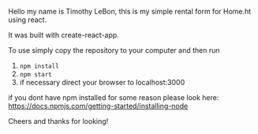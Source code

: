 Hello my name is Timothy LeBon, this is my simple rental form for Home.ht using react. 

It was built with create-react-app. 

To use simply copy the repository to your computer and then run 
1. `npm install`
2. `npm start`
3. if necessary direct your browser to localhost:3000


if you dont have npm installed for some reason please look here: 
https://docs.npmjs.com/getting-started/installing-node

Cheers and thanks for looking!
